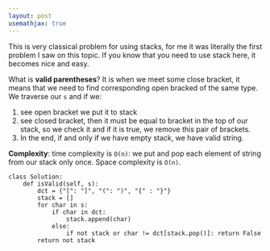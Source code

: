 ```yaml
---
layout: post
usemathjax: true
---
```


This is very classical problem for using stacks, for me it was literally the first problem I saw on this topic. If you know that you need to use stack here, it becomes nice and easy.

What is **valid parentheses**? It is when we meet some close bracket, it means that we need to find corresponding open bracked of the same type. We traverse our `s` and if we:
1. see open bracket we put it to stack
2. see closed bracket, then it must be equal to bracket in the top of our stack, so we check it and if it is true, we remove this pair of brackets.
3. In the end, if and only if we have empty stack, we have valid string.

**Complexity**: time complexity is `O(n)`: we put and pop each element of string from our stack only once. Space complexity is `O(n)`.

```
class Solution:
    def isValid(self, s):
        dct = {"[": "]", "(": ")", "{" : "}"}
        stack = []
        for char in s:
            if char in dct:
                stack.append(char)
            else:
                if not stack or char != dct[stack.pop()]: return False           
        return not stack
```